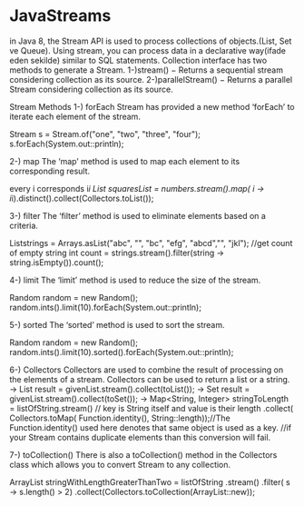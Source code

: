 # JavaStreams
in Java 8, the Stream API is used to process collections of objects.(List, Set ve Queue).
Using stream, you can process data in a declarative way(ifade eden sekilde) similar to SQL statements. 
Collection interface has two methods to generate a Stream.
1-)stream() − Returns a sequential stream considering collection as its source.
2-)parallelStream() − Returns a parallel Stream considering collection as its source.

Stream Methods
1-) forEach
  Stream has provided a new method ‘forEach’ to iterate each element of the stream.
  
   Stream<String> s = Stream.of("one", "two", "three", "four");
   s.forEach(System.out::println);
  
2-) map
  The ‘map’ method is used to map each element to its corresponding result.
  
  every i corresponds i*i
  List<Integer> squaresList = numbers.stream().map( i -> i*i).distinct().collect(Collectors.toList());
  
3-) filter
  The ‘filter’ method is used to eliminate elements based on a criteria.
  
  List<String>strings = Arrays.asList("abc", "", "bc", "efg", "abcd","", "jkl");
  //get count of empty string
  int count = strings.stream().filter(string -> string.isEmpty()).count();

4-) limit
  The ‘limit’ method is used to reduce the size of the stream.
  
  Random random = new Random();
  random.ints().limit(10).forEach(System.out::println);
  
5-) sorted
  The ‘sorted’ method is used to sort the stream.
  
  Random random = new Random();
  random.ints().limit(10).sorted().forEach(System.out::println);

6-) Collectors
  Collectors are used to combine the result of processing on the elements of a stream. Collectors can be used to return a list or a string.
  -> List<String> result = givenList.stream().collect(toList());
  -> Set<String> result = givenList.stream().collect(toSet());
  -> Map<String, Integer> stringToLength = listOfString.stream() // key is String itself and value is their length
        .collect(
          Collectors.toMap(
            Function.identity(), String::length));//The Function.identity() used here denotes that same object is used as a key.
                                                  //if your Stream contains duplicate elements than this conversion will fail.
  
7-) toCollection()
  There is also a toCollection() method in the Collectors class which allows you to convert Stream to any collection.
  
  ArrayList<String> stringWithLengthGreaterThanTwo 
  = listOfString
      .stream()
      .filter( s -> s.length() > 2)
      .collect(Collectors.toCollection(ArrayList::new));

